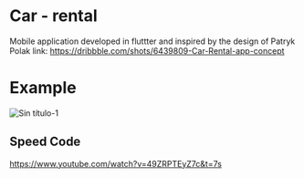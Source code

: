 # Car - rental 


Mobile application developed in fluttter and inspired by the design of Patryk Polak link: https://dribbble.com/shots/6439809-Car-Rental-app-concept

# Example

![Sin título-1](https://user-images.githubusercontent.com/23271951/89054310-329f4600-d31e-11ea-9447-b732500473cb.png)

## Speed Code

https://www.youtube.com/watch?v=49ZRPTEyZ7c&t=7s


